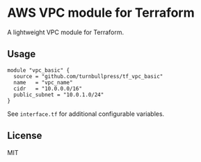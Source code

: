 # AWS VPC module for Terraform

A lightweight VPC module for Terraform.

## Usage

```
module "vpc_basic" {
  source = "github.com/turnbullpress/tf_vpc_basic"
  name   = "vpc_name"
  cidr   = "10.0.0.0/16"
  public_subnet = "10.0.1.0/24"
}
```
See `interface.tf` for additional configurable variables.

## License

MIT
